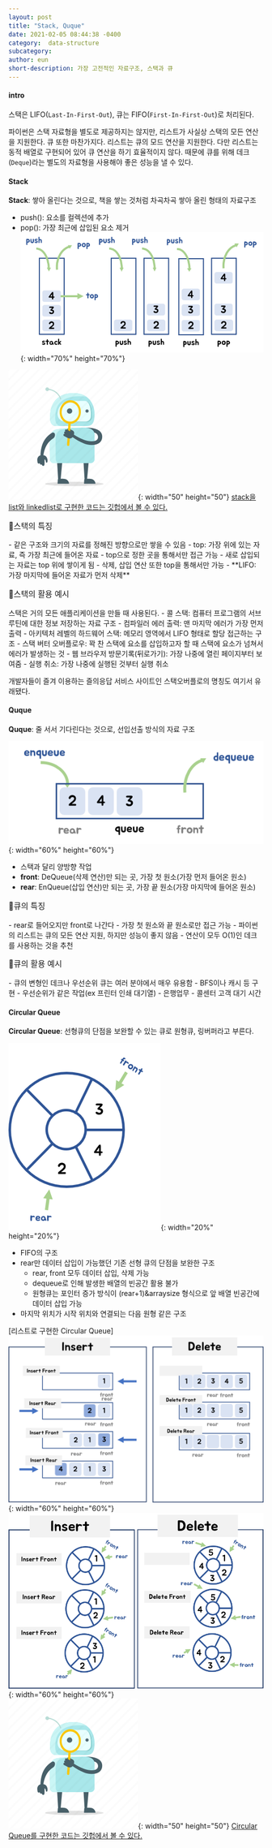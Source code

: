 ```yaml
---
layout: post
title: "Stack, Quque"
date: 2021-02-05 08:44:38 -0400
category:  data-structure
subcategory: 
author: eun
short-description: 가장 고전적인 자료구조, 스택과 큐
---
```


#### intro
스택은 LIFO(`Last-In-First-Out`), 큐는  FIFO(`First-In-First-Out`)로 처리된다. 

파이썬은 스택 자료형을 별도로 제공하지는 않지만, 리스트가 사실상 스택의 모든 연산을 지원한다. 큐 또한 마찬가지다. 리스트는 큐의 모드 연산을 지원한다. 다만 리스트는 동적 배열로 구현되어 있어 큐 연산을 하기 효율적이지 않다. 때문에 큐를 위해 데크(`Deque`)라는 별도의 자료형을 사용해야 좋은 성능을 낼 수 있다. 


#### Stack
**Stack**: 쌓아 올린다는 것으로, 책을 쌓는 것처럼 차곡차곡 쌓아 올린 형태의 자료구조
- push(): 요소를 컬렉션에 추가
- pop(): 가장 최근에 삽입된 요소 제거       
![Image Alt 텍스트](/assets/images/ct02_01.png){: width="70%" height="70%"}


![Image Alt 텍스트](/assets/link.png){: width="50" height="50"} <a href="https://github.com/JJungEEun/CodingTest/blob/main/interviews/chap9_%EC%8A%A4%ED%83%9D%2C%ED%81%90/Stack.ipynb">stack을 list와 linkedlist로 구현한 코드는 깃헙에서 볼 수 있다.</a>


<p style="font-size: 1.12em">📌스택의 특징 </p>
- 같은 구조와 크기의 자료를 정해진 방향으로만 쌓을 수 있음
- top: 가장 위에 있는 자료, 즉 가장 최근에 들어온 자료
- top으로 정한 곳을 통해서만 접근 가능
- 새로 삽입되는 자료는 top 위에 쌓이게 됨
- 삭제, 삽입 연산 또한 top을 통해서만 가능
- **LIFO: 가장 마지막에 들어온 자료가 먼저 삭제**

<p style="font-size: 1.12em">📌스택의 활용 예시</p>
스택은 거의 모든 애플리케이션을 만들 때 사용된다.
- 콜 스택: 컴퓨터 프로그램의 서브루틴에 대한 정보 저장하는 자료 구조
- 컴파일러 에러 출력: 맨 마지막 에러가 가장 먼저 출력
- 아키텍처 레벨의 하드웨어 스택: 메모리 영역에서 LIFO 형태로 할당 접근하는 구조
- 스택 버터 오버플로우: 꽉 찬 스택에 요소를 삽입하고자 할 때 스택에 요소가 넘쳐서 에러가 발생하는 것
- 웹 브라우저 방문기록(뒤로가기): 가장 나중에 열린 페이지부터 보여줌
- 실행 취소: 가장 나중에 실행된 것부터 실행 취소


개발자들이 즐겨 이용하는 즐의응답 서비스 사이트인 스택오버플로의 명칭도 여기서 유래됐다.



#### Quque
**Quque**: 줄 서서 기다린다는 것으로, 선입선출 방식의 자료 구조

![Image Alt 텍스트](/assets/images/ct02_02.png){: width="60%" height="60%"}
- 스택과 달리 양방향 작업
- **front**: DeQueue(삭제 연산)만 되는 곳, 가장 첫 원소(가장 먼저 들어온 원소)
- **rear**: EnQueue(삽입 연산)만 되는 곳, 가장 끝 원소(가장 마지막에 들어온 원소)

<p style="font-size: 1.12em">📌큐의 특징 </p>
- rear로 들어오지만 front로 나간다
- 가장 첫 원소와 끝 원소로만 접근 가능
- 파이썬의 리스트는 큐의 모든 연산 지원, 하지만 성능이 좋지 않음
- 연산이 모두 O(1)인 데크를 사용하는 것을 추천

<p style="font-size: 1.12em">📌큐의 활용 예시</p>
- 큐의 변형인 데크나 우선순위 큐는 여러 분야에서 매우 유용함
- BFS이나 캐시 등 구현
- 우선순위가 같은 작업(ex 프린터 인쇄 대기열)
- 은행업무
- 콜센터 고객 대기 시간

#### Circular Queue
**Circular Queue**: 선형큐의 단점을 보완할 수 있는 큐로 원형큐, 링버퍼라고 부른다. 

![Image Alt 텍스트](/assets/images/ct02_05.png){: width="20%" height="20%"}     
- FIFO의 구조
- rear만 데이터 삽입이 가능했던 기존 선형 큐의 단점을 보완한 구조
    + rear, front 모두 데이터 삽입, 삭제 가능
    + dequeue로 인해 발생한 배열의 빈공간 활용 불가
    + 원형큐는 포인터 증가 방식이 (rear+1)&arraysize 형식으로 앞 배열 빈공간에 데이터 삽입 가능
- 마지막 위치가 시작 위치와 연결되는 다음 원형 같은 구조    


[리스트로 구현한 Circular Queue]    
![Image Alt 텍스트](/assets/images/ct02_03.png){: width="60%" height="60%"}     
![Image Alt 텍스트](/assets/images/ct02_06.png){: width="60%" height="60%"}     
![Image Alt 텍스트](/assets/link.png){: width="50" height="50"} <a href="https://github.com/JJungEEun/CodingTest/blob/main/interviews/chap9_%EC%8A%A4%ED%83%9D%2C%ED%81%90/circular%20queue.ipynb">Circular Queue를 구현한 코드는 깃헙에서 볼 수 있다.</a>